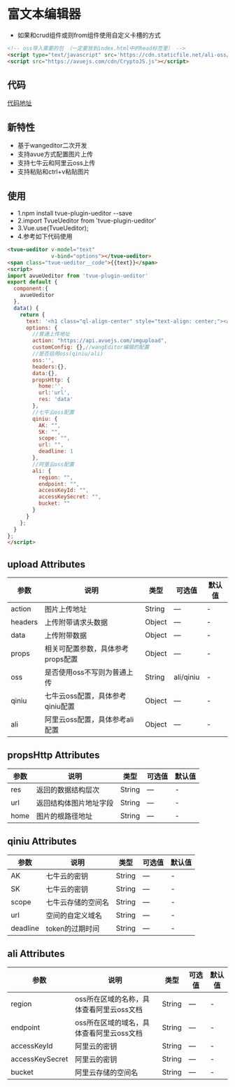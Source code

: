 # 富文本编辑器
- 如果和crud组件或则from组件使用自定义卡槽的方式
``` html
<!-- oss导入需要的包 （一定要放到index.html中的head标签里） -->
<script type="text/javascript" src='https://cdn.staticfile.net/ali-oss/6.10.0/aliyun-oss-sdk.min.js'></script>
<script src="https://avuejs.com/cdn/CryptoJS.js"></script>
```

## 代码
[代码地址](https://gitee.com/smallweigit/tvue-plugin-ueditor)

## 新特性
- 基于wangeditor二次开发
- 支持avue方式配置图片上传
- 支持七牛云和阿里云oss上传
- 支持粘贴和ctrl+v粘贴图片

## 使用
- 1.npm install tvue-plugin-ueditor --save
- 2.import TvueUeditor from 'tvue-plugin-ueditor'
- 3.Vue.use(TvueUeditor);
- 4.参考如下代码使用

<Ueditor></Ueditor>
```html
<tvue-ueditor v-model="text"
              v-bind="options"></tvue-ueditor>
<span class="tvue-ueditor__code">{{text}}</span>
<script>
import avueUeditor from 'tvue-plugin-ueditor'
export default {
  component:{
    avueUeditor
  },
  data() {
    return {
      text: '<h1 class="ql-align-center" style="text-align: center;"><a href="https://avuejs.com/doc/plugins/ueditor-plugins" target="_blank" style="font-weight: bold; color: rgb(194, 79, 74);">欢迎使用Tvue富文本编辑器</a></h1><p class="ql-align-center" style="text-align: center;"><span style="font-weight: bold; color: rgb(194, 79, 74);"><img src="https://avuejs.com/images/logo.png" height="200" width="200"></span></p>',
      options: {
        //普通上传地址
        action: "https://api.avuejs.com/imgupload",
        customConfig: {},//wangEditor编辑的配置
        //是否启用oss(qiniu/ali)
        oss:'',
        headers:{},
        data:{},
        propsHttp: {
          home:'',
          url:'url',
          res: 'data'
        },
        //七牛云oss配置
        qiniu: {
          AK: "",
          SK: "",
          scope: "",
          url: "",
          deadline: 1
        },
        //阿里云oss配置
        ali: {
          region: "",
          endpoint: "",
          accessKeyId: "",
          accessKeySecret: "",
          bucket: ""
        }
      }
    };
  }
};
</script>

```

## upload Attributes
| 参数    | 说明                              | 类型   | 可选值    | 默认值 |
| ------- | --------------------------------- | ------ | --------- | ------ |
| action  | 图片上传地址                      | String | —         | -      |
| headers | 上传附带请求头数据                | Object | —         | -      |
| data    | 上传附带数据                      | Object | —         | -      |
| props   | 相关可配置参数，具体参考props配置 | Object | —         | -      |
| oss     | 是否使用oss不写则为普通上传       | String | ali/qiniu | -      |
| qiniu   | 七牛云oss配置，具体参考qiniu配置  | Object | —         | -      |
| ali     | 阿里云oss配置，具体参考ali配置    | Object | —         | -      |

## propsHttp Attributes
| 参数 | 说明                   | 类型   | 可选值 | 默认值 |
| ---- | ---------------------- | ------ | ------ | ------ |
| res  | 返回的数据结构层次     | String | —      | -      |
| url  | 返回结构体图片地址字段 | String | —      | -      |
| home | 图片的根路径地址       | String | —      | -      |

## qiniu Attributes
| 参数     | 说明               | 类型   | 可选值 | 默认值 |
| -------- | ------------------ | ------ | ------ | ------ |
| AK       | 七牛云的密钥       | String | —      | -      |
| SK       | 七牛云的密钥       | String | —      | -      |
| scope    | 七牛云存储的空间名 | String | —      | -      |
| url      | 空间的自定义域名   | String | —      | -      |
| deadline | token的过期时间    | String | —      | -      |

## ali Attributes
| 参数            | 说明                                     | 类型   | 可选值 | 默认值 |
| --------------- | ---------------------------------------- | ------ | ------ | ------ |
| region          | oss所在区域的名称，具体查看阿里云oss文档 | String | —      | -      |
| endpoint        | oss所在区域的域名，具体查看阿里云oss文档 | String | —      | -      |
| accessKeyId     | 阿里云的密钥                             | String | —      | -      |
| accessKeySecret | 阿里云的密钥                             | String | —      | -      |
| bucket          | 阿里云存储的空间名                       | String | —      | -      |